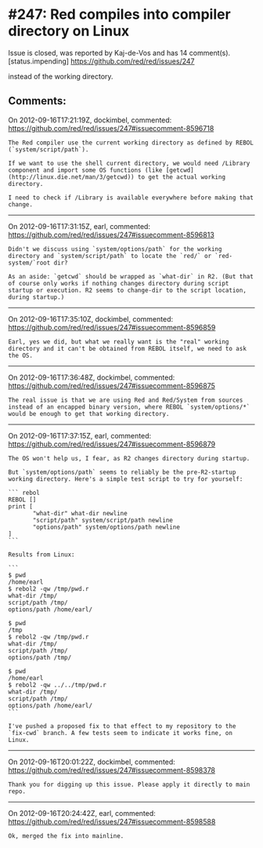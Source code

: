 
#247: Red compiles into compiler directory on Linux
================================================================================
Issue is closed, was reported by Kaj-de-Vos and has 14 comment(s).
[status.impending]
<https://github.com/red/red/issues/247>

instead of the working directory.



Comments:
--------------------------------------------------------------------------------

On 2012-09-16T17:21:19Z, dockimbel, commented:
<https://github.com/red/red/issues/247#issuecomment-8596718>

    The Red compiler use the current working directory as defined by REBOL (`system/script/path`). 
    
    If we want to use the shell current directory, we would need /Library component and import some OS functions (like [getcwd](http://linux.die.net/man/3/getcwd)) to get the actual working directory. 
    
    I need to check if /Library is available everywhere before making that change.

--------------------------------------------------------------------------------

On 2012-09-16T17:31:15Z, earl, commented:
<https://github.com/red/red/issues/247#issuecomment-8596813>

    Didn't we discuss using `system/options/path` for the working directory and `system/script/path` to locate the `red/` or `red-system/`root dir?
    
    As an aside: `getcwd` should be wrapped as `what-dir` in R2. (But that of course only works if nothing changes directory during script startup or execution. R2 seems to change-dir to the script location, during startup.)

--------------------------------------------------------------------------------

On 2012-09-16T17:35:10Z, dockimbel, commented:
<https://github.com/red/red/issues/247#issuecomment-8596859>

    Earl, yes we did, but what we really want is the "real" working directory and it can't be obtained from REBOL itself, we need to ask the OS.

--------------------------------------------------------------------------------

On 2012-09-16T17:36:48Z, dockimbel, commented:
<https://github.com/red/red/issues/247#issuecomment-8596875>

    The real issue is that we are using Red and Red/System from sources instead of an encapped binary version, where REBOL `system/options/*` would be enough to get that working directory.

--------------------------------------------------------------------------------

On 2012-09-16T17:37:15Z, earl, commented:
<https://github.com/red/red/issues/247#issuecomment-8596879>

    The OS won't help us, I fear, as R2 changes directory during startup.
    
    But `system/options/path` seems to reliably be the pre-R2-startup working directory. Here's a simple test script to try for yourself:
    
    ``` rebol
    REBOL []
    print [
           "what-dir" what-dir newline
           "script/path" system/script/path newline
           "options/path" system/options/path newline
    ]
    ```
    
    Results from Linux:
    
    ```
    $ pwd
    /home/earl
    $ rebol2 -qw /tmp/pwd.r 
    what-dir /tmp/ 
    script/path /tmp/ 
    options/path /home/earl/ 
    
    $ pwd
    /tmp
    $ rebol2 -qw /tmp/pwd.r 
    what-dir /tmp/ 
    script/path /tmp/ 
    options/path /tmp/ 
    
    $ pwd
    /home/earl
    $ rebol2 -qw ../../tmp/pwd.r
    what-dir /tmp/ 
    script/path /tmp/ 
    options/path /home/earl/
    ```
    
    I've pushed a proposed fix to that effect to my repository to the `fix-cwd` branch. A few tests seem to indicate it works fine, on Linux.

--------------------------------------------------------------------------------

On 2012-09-16T20:01:22Z, dockimbel, commented:
<https://github.com/red/red/issues/247#issuecomment-8598378>

    Thank you for digging up this issue. Please apply it directly to main repo.

--------------------------------------------------------------------------------

On 2012-09-16T20:24:42Z, earl, commented:
<https://github.com/red/red/issues/247#issuecomment-8598588>

    Ok, merged the fix into mainline.

